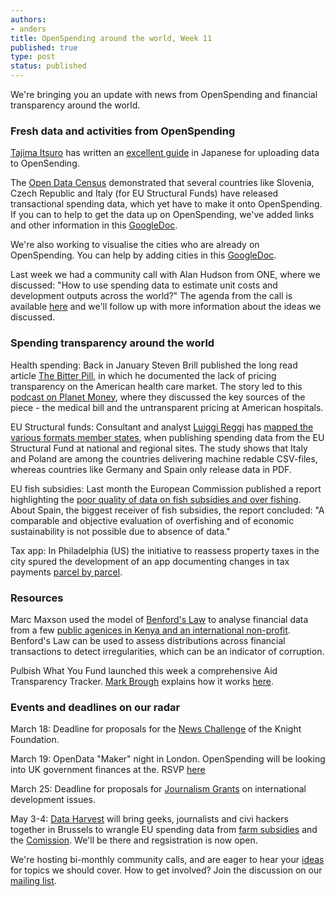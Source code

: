 ```yaml
---
authors:
- anders
title: OpenSpending around the world, Week 11
published: true
type: post
status: published
---
```


We're bringing you an update with news from OpenSpending and financial transparency around the world.

### Fresh data and activities from OpenSpending 
[Tajima Itsuro](https://twitter.com/niryuu) has written an [excellent guide](http://qiita.com/items/4adb658c627d2e6d48e4) in Japanese for uploading data to OpenSending.

The [Open Data Census](http://census.okfn.org/) demonstrated that several countries like Slovenia, Czech Republic and Italy (for EU Structural Funds) have released transactional spending data, which yet have to make it onto OpenSpending. If you can to help to get the data up on OpenSpending, we've added links and other information in this [GoogleDoc](https://docs.google.com/spreadsheet/ccc?key=0AvdkMlz2NopEdElqWTBJS0Q1Q083VlI3YUFLTl9OY0E&usp=sharing).  

We're also working to visualise the cities who are already on OpenSpending. You can help by adding cities in this [GoogleDoc](https://docs.google.com/spreadsheet/ccc?key=0AqR8dXc6Ji4JdHZZNUpWQ2paY3FfYTdFNXkxZXZDTWc#gid=0).

Last week we had a community call with Alan Hudson from ONE, where we discussed: "How to use spending data to estimate unit costs and development outputs across the world?"
The agenda from the call is available [here](http://wdmmg.okfnpad.org/22?) and we'll follow up with more information about the ideas we discussed.

### Spending transparency around the world
Health spending: Back in January Steven Brill published the long read article [The Bitter Pill](http://www.time.com/time/magazine/article/0,9171,2136864,00.html), in which he documented the lack of pricing transparency on the American health care market. The story led to this [podcast on Planet Money](http://www.npr.org/blogs/money/2013/02/26/172996963/episode-439-the-mysterious-power-of-a-hospital-bill), where they discussed the key sources of the piece - the medical bill and the untransparent pricing at American hospitals.

EU Structural funds: Consultant and analyst [Luiggi Reggi](http://www.luigireggi.eu/) has [mapped the various formats member states](http://www.luigireggi.eu/Innovation-policies/Home/Entries/2012/11/9_an_interactive_map_to_find_real_open_data_on_Structural_funds_ACROSS_EUROPE.html), when publishing spending data from the EU Structural Fund at national and regional sites. The study shows that Italy and Poland are among the countries delivering machine redable CSV-files, whereas countries like Germany and Spain only release data in PDF. 

EU fish subsidies: Last month the European Commission published a report highlighting the [poor quality of data on fish subsidies and over fishing](http://eur-lex.europa.eu/LexUriServ/LexUriServ.do?uri=COM:2013:0085:FIN:EN:PDF). About Spain, the biggest receiver of fish subsidies, the report concluded: "A comparable and objective evaluation of overfishing and of economic sustainability is not 
possible due to absence of data." 

Tax app: In Philadelphia (US) the initiative to reassess property taxes in the city spured the development of an app documenting changes in tax payments [parcel by parcel](http://axisphillyapps.tumblr.com/post/44714283089/how-we-made-the-avi-map). 

### Resources
Marc Maxson used the model of [Benford's Law](http://en.wikipedia.org/wiki/Benford's_law) to analyse financial data from a few [public agenices in Kenya and an international non-profit](http://chewychunks.wordpress.com/2013/02/17/the-weekend-i-audited-the-world/). Benford's Law can be used to assess distributions across financial transactions to detect irregularities, which can be an indicator of corruption.

Pulbish What You Fund launched this week a comprehensive Aid Transparency Tracker. [Mark Brough](https://twitter.com/mark_brough) explains how it works [here](http://openspending.org/blog/2013/03/13/Launching-the-Aid-Transparency-Tracker.html).

### Events and deadlines on our radar
March 18: Deadline for proposals for the [News Challenge](https://www.newschallenge.org/) of the Knight Foundation.

March 19: OpenData "Maker" night in London. OpenSpending will be looking into UK government finances at the. RSVP [here](http://bit.ly/Zpo5OU) 

March 25: Deadline for proposals for [Journalism Grants](journagrants.org) on international development issues. 

May 3-4: [Data Harvest](http://www.journalismfund.eu/dataharvest13) will bring geeks, journalists and civi hackers together in Brussels to wrangle EU spending data from [farm subsidies](http://farmsubsidy.org/) and the [Comission](http://openspending.org/eu-commission-fts). We'll be there and regsistration is now open.

We're hosting bi-monthly community calls, and are eager to hear your [ideas](https://twitter.com/openspending) for topics we should cover. 
How to get involved? Join the discussion on our [mailing list](http://lists.okfn.org/mailman/listinfo/openspending). 
